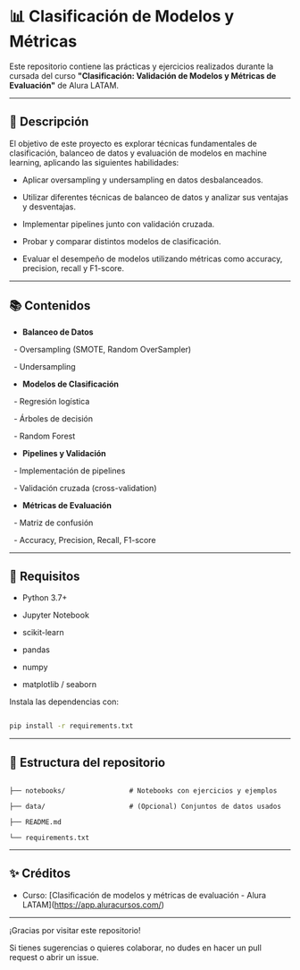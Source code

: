 # 📊 Clasificación de Modelos y Métricas

Este repositorio contiene las prácticas y ejercicios realizados durante la cursada del curso **"Clasificación: Validación de Modelos y Métricas de Evaluación"** de Alura LATAM.

---

## 📝 Descripción

El objetivo de este proyecto es explorar técnicas fundamentales de clasificación, balanceo de datos y evaluación de modelos en machine learning, aplicando las siguientes habilidades:

- Aplicar oversampling y undersampling en datos desbalanceados.

- Utilizar diferentes técnicas de balanceo de datos y analizar sus ventajas y desventajas.

- Implementar pipelines junto con validación cruzada.

- Probar y comparar distintos modelos de clasificación.

- Evaluar el desempeño de modelos utilizando métricas como accuracy, precision, recall y F1-score.

---

## 📚 Contenidos

- **Balanceo de Datos**

&nbsp; - Oversampling (SMOTE, Random OverSampler)

&nbsp; - Undersampling

- **Modelos de Clasificación**

&nbsp; - Regresión logística

&nbsp; - Árboles de decisión

&nbsp; - Random Forest

- **Pipelines y Validación**

&nbsp; - Implementación de pipelines

&nbsp; - Validación cruzada (cross-validation)

- **Métricas de Evaluación**

&nbsp; - Matriz de confusión

&nbsp; - Accuracy, Precision, Recall, F1-score

---

## 🚀 Requisitos

- Python 3.7+

- Jupyter Notebook

- scikit-learn

- pandas

- numpy

- matplotlib / seaborn

Instala las dependencias con:

```bash

pip install -r requirements.txt

```

---

## 📂 Estructura del repositorio

```

├── notebooks/                # Notebooks con ejercicios y ejemplos

├── data/                     # (Opcional) Conjuntos de datos usados

├── README.md

└── requirements.txt

```

---

## ✨ Créditos

- Curso: \[Clasificación de modelos y métricas de evaluación - Alura LATAM](https://app.aluracursos.com/)

---

¡Gracias por visitar este repositorio!  

Si tienes sugerencias o quieres colaborar, no dudes en hacer un pull request o abrir un issue.

